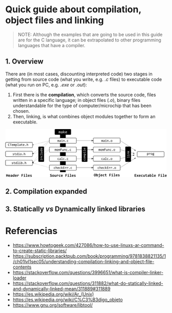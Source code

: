 # Quick guide about compilation, object files and linking

>NOTE: Although the examples that are going to be used in this guide are for the C language, it can be extrapolated to other programming languages that have a compiler.

## 1. Overview
There are (in most cases, discounting interpreted code) two stages in getting from source code (what you write, e.g. *.c* files) to executable code (what you run on PC, e.g. *.exe* or *.out*):

  1. First there is the **compilation**, which converts the source code, files written in a specific language; in object files (*.o*), binary files understandable for the type of computer/microchip that has been chosen.
  2. Then, linking, is what combines object modules together to form an executable.

![Compilation flow for c language](img/CompilationFlowForC.png)

## 2. Compilation expanded


## 3. Statically *vs* Dynamically linked libraries

# Referencias
  - https://www.howtogeek.com/427086/how-to-use-linuxs-ar-command-to-create-static-libraries/
  - https://subscription.packtpub.com/book/programming/9781838821135/1/ch01lvl1sec05/understanding-compilation-linking-and-object-file-contents
  - https://stackoverflow.com/questions/3996651/what-is-compiler-linker-loader
  - https://stackoverflow.com/questions/311882/what-do-statically-linked-and-dynamically-linked-mean/311889#311889
  - https://es.wikipedia.org/wiki/Ar_(Unix)
  - https://es.wikipedia.org/wiki/C%C3%B3digo_objeto
  - https://www.gnu.org/software/libtool/

